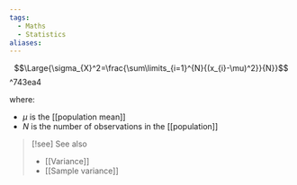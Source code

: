 ```yaml
---
tags:
  - Maths
  - Statistics
aliases:
---
```

$$\Large{\sigma_{X}^2=\frac{\sum\limits_{i=1}^{N}{(x_{i}-\mu)^2}}{N}}$$ ^743ea4

where:
- $\mu$ is the [[population mean]]
- $N$ is the number of observations in the [[population]]

> [!see] See also 
> - [[Variance]]
> - [[Sample variance]]